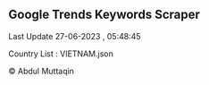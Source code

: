 

## Google Trends Keywords Scraper 
 
Last Update 27-06-2023 , 05:48:45

Country List :
VIETNAM.json



© Abdul Muttaqin 
